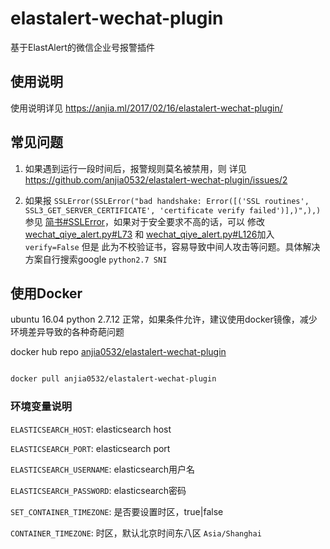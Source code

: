 # elastalert-wechat-plugin

基于ElastAlert的微信企业号报警插件

## 使用说明
使用说明详见 https://anjia.ml/2017/02/16/elastalert-wechat-plugin/

## 常见问题
1. 如果遇到运行一段时间后，报警规则莫名被禁用，则 详见 https://github.com/anjia0532/elastalert-wechat-plugin/issues/2

1. 如果报 `SSLError(SSLError("bad handshake: Error([('SSL routines', SSL3_GET_SERVER_CERTIFICATE', 'certificate verify failed')],)",),)` 参见 [简书#SSLError](http://www.jianshu.com/p/cb8adfca598a)，如果对于安全要求不高的话，可以 修改 [wechat_qiye_alert.py#L73](https://github.com/anjia0532/elastalert-wechat-plugin/blob/master/wechat_qiye_alert.py#L73) 和 [wechat_qiye_alert.py#L126](https://github.com/anjia0532/elastalert-wechat-plugin/blob/master/wechat_qiye_alert.py#L126)加入 `verify=False` 但是 此为不校验证书，容易导致中间人攻击等问题。具体解决方案自行搜索google `python2.7 SNI`

## 使用Docker
ubuntu 16.04 python 2.7.12 正常，如果条件允许，建议使用docker镜像，减少环境差异导致的各种奇葩问题

docker hub repo [anjia0532/elastalert-wechat-plugin](https://hub.docker.com/r/anjia0532/elastalert-wechat-plugin/)

```bash

docker pull anjia0532/elastalert-wechat-plugin

```

### 环境变量说明

`ELASTICSEARCH_HOST`: elasticsearch host

`ELASTICSEARCH_PORT`: elasticsearch port

`ELASTICSEARCH_USERNAME`: elasticsearch用户名

`ELASTICSEARCH_PASSWORD`: elasticsearch密码

`SET_CONTAINER_TIMEZONE`: 是否要设置时区，true|false 

`CONTAINER_TIMEZONE`: 时区，默认北京时间东八区 `Asia/Shanghai`

